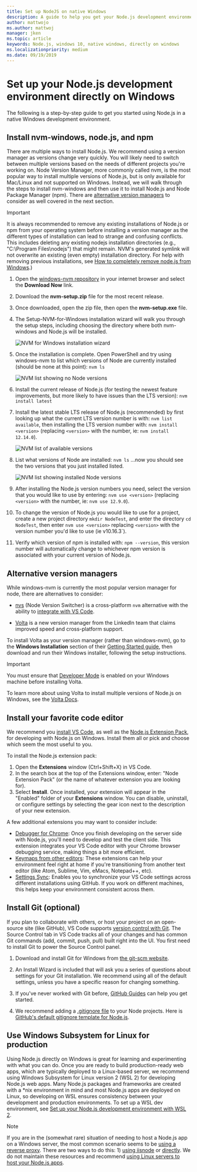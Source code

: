 ```yaml
---
title: Set up NodeJS on native Windows
description: A guide to help you get your Node.js development environment set up directly on Windows.
author: mattwojo 
ms.author: mattwoj 
manager: jken
ms.topic: article
keywords: Node.js, windows 10, native windows, directly on windows
ms.localizationpriority: medium
ms.date: 09/19/2019
---
```


# Set up your Node.js development environment directly on Windows

The following is a step-by-step guide to get you started using Node.js in a native Windows development environment.

## Install nvm-windows, node.js, and npm

There are multiple ways to install Node.js. We recommend using a version manager as versions change very quickly. You will likely need to switch between multiple versions based on the needs of different projects you're working on. Node Version Manager, more commonly called nvm, is the most popular way to install multiple versions of Node.js, but is only available for Mac/Linux and not supported on Windows. Instead, we will walk through the steps to install nvm-windows and then use it to install Node.js and Node Package Manager (npm). There are [alternative version managers](#alternative-version-managers) to consider as well covered in the next section.

> [!IMPORTANT]
> It is always recommended to remove any existing installations of Node.js or npm from your operating system before installing a version manager as the different types of installation can lead to strange and confusing conflicts. This includes deleting any existing nodejs installation directories (e.g., "C:\Program Files\nodejs") that might remain. NVM's generated symlink will not overwrite an existing (even empty) installation directory. For help with removing previous installations, see [How to completely remove node.js from Windows](https://stackoverflow.com/questions/20711240/how-to-completely-remove-node-js-from-windows).)

1. Open the [windows-nvm repository](https://github.com/coreybutler/nvm-windows#node-version-manager-nvm-for-windows) in your internet browser and select the **Download Now** link.
2. Download the **nvm-setup.zip** file for the most recent release.
3. Once downloaded, open the zip file, then open the **nvm-setup.exe** file.
4. The Setup-NVM-for-Windows installation wizard will walk you through the setup steps, including choosing the directory where both nvm-windows and Node.js will be installed.

    ![NVM for Windows installation wizard](../images/install-nvm-for-windows-wizard.png)

5. Once the installation is complete. Open PowerShell and try using windows-nvm to list which versions of Node are currently installed (should be none at this point): `nvm ls`

    ![NVM list showing no Node versions](../images/windows-nvm-powershell-no-node.png)

6. Install the current release of Node.js (for testing the newest feature improvements, but more likely to have issues than the LTS version): `nvm install latest`

7. Install the latest stable LTS release of Node.js (recommended) by first looking up what the current LTS version number is with: `nvm list available`, then installing the LTS version number with: `nvm install <version>` (replacing `<version>` with the number, ie: `nvm install 12.14.0`).

    ![NVM list of available versions](../images/windows-nvm-list.png)

8. List what versions of Node are installed: `nvm ls` ...now you should see the two versions that you just installed listed.

    ![NVM list showing installed Node versions](../images/windows-nvm-node-installs.png)

9. After installing the Node.js version numbers you need, select the version that you would like to use by entering: `nvm use <version>` (replacing `<version>` with the number, ie: `nvm use 12.9.0`).

10. To change the version of Node.js you would like to use for a project, create a new project directory `mkdir NodeTest`, and enter the directory `cd NodeTest`, then enter `nvm use <version>` replacing `<version>` with the version number you'd like to use (ie v10.16.3`).

11. Verify which version of npm is installed with: `npm --version`, this version number will automatically change to whichever npm version is associated with your current version of Node.js.

## Alternative version managers

While windows-nvm is currently the most popular version manager for node, there are alternatives to consider:

- [nvs](https://github.com/jasongin/nvs) (Node Version Switcher) is a cross-platform `nvm` alternative with the ability to [integrate with VS Code](https://github.com/jasongin/nvs/blob/master/doc/VSCODE.md).

- [Volta](https://github.com/volta-cli/volta#installing-volta) is a new version manager from the LinkedIn team that claims improved speed and cross-platform support.

To install Volta as your version manager (rather than windows-nvm), go to the **Windows Installation** section of their [Getting Started guide](https://docs.volta.sh/guide/getting-started), then download and run their Windows installer, following the setup instructions.

> [!IMPORTANT]
> You must ensure that [Developer Mode](https://docs.microsoft.com/windows/uwp/get-started/enable-your-device-for-development#accessing-settings-for-developers) is enabled on your Windows machine before installing Volta.

To learn more about using Volta to install multiple versions of Node.js on Windows, see the [Volta Docs](https://docs.volta.sh/guide/understanding#managing-your-toolchain).

## Install your favorite code editor

We recommend you [install VS Code](https://code.visualstudio.com), as well as the [Node.js Extension Pack](https://marketplace.visualstudio.com/items?itemName=waderyan.nodejs-extension-pack), for developing with Node.js on Windows. Install them all or pick and choose which seem the most useful to you.

To install the Node.js extension pack:

1. Open the **Extensions** window (Ctrl+Shift+X) in VS Code.
2. In the search box at the top of the Extensions window, enter: "Node Extension Pack" (or the name of whatever extension you are looking for).
3. Select **Install**. Once installed, your extension will appear in the "Enabled" folder of your **Extensions** window. You can disable, uninstall, or configure settings by selecting the gear icon next to the description of your new extension.

A few additional extensions you may want to consider include:

- [Debugger for Chrome](https://code.visualstudio.com/blogs/2016/02/23/introducing-chrome-debugger-for-vs-code): Once you finish developing on the server side with Node.js, you'll need to develop and test the client side. This extension integrates your VS Code editor with your Chrome browser debugging service, making things a bit more efficient.
- [Keymaps from other editors](https://marketplace.visualstudio.com/search?target=VSCode&category=Keymaps&sortBy=Downloads): These extensions can help your environment feel right at home if you're transitioning from another text editor (like Atom, Sublime, Vim, eMacs, Notepad++, etc).
- [Settings Sync](https://marketplace.visualstudio.com/items?itemName=Shan.code-settings-sync): Enables you to synchronize your VS Code settings across different installations using GitHub. If you work on different machines, this helps keep your environment consistent across them.

## Install Git (optional)

If you plan to collaborate with others, or host your project on an open-source site (like GitHub), VS Code supports [version control with Git](https://code.visualstudio.com/docs/editor/versioncontrol#_git-support). The Source Control tab in VS Code tracks all of your changes and has common Git commands (add, commit, push, pull) built right into the UI. You first need to install Git to power the Source Control panel.

1. Download and install Git for Windows from [the git-scm website](https://git-scm.com/download/win).

2. An Install Wizard is included that will ask you a series of questions about settings for your Git installation. We recommend using all of the default settings, unless you have a specific reason for changing something.

3. If you've never worked with Git before, [GitHub Guides](https://guides.github.com/) can help you get started.

4. We recommend adding a [.gitignore file](https://help.github.com/en/articles/ignoring-files) to your Node projects. Here is [GitHub's default gitignore template for Node.js](https://github.com/github/gitignore/blob/master/Node.gitignore).

## Use Windows Subsystem for Linux for production

Using Node.js directly on Windows is great for learning and experimenting with what you can do. Once you are ready to build production-ready web apps, which are typically deployed to a Linux-based server, we recommend using Windows Subsystem for Linux version 2 (WSL 2) for developing Node.js web apps. Many Node.js packages and frameworks are created with a *nix environment in mind and most Node.js apps are deployed on Linux, so developing on WSL ensures consistency between your development and production environments. To set up a WSL dev environment, see [Set up your Node.js development environment with WSL 2](./setup-on-wsl2.md).

> [!NOTE]
> If you are in the (somewhat rare) situation of needing to host a Node.js app on a Windows server, the most common scenario seems to be [using a reverse proxy](https://medium.com/intrinsic/why-should-i-use-a-reverse-proxy-if-node-js-is-production-ready-5a079408b2ca). There are two ways to do this: 1) [using iisnode](https://harveywilliams.net/blog/installing-iisnode) or [directly](https://dev.to/petereysermans/hosting-a-node-js-application-on-windows-with-iis-as-reverse-proxy-397b). We do not maintain these resources and recommend [using Linux servers to host your Node.js apps](https://docs.microsoft.com/azure/app-service/app-service-web-get-started-nodejs).

